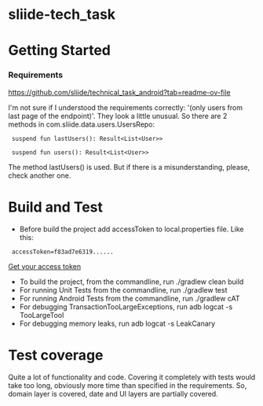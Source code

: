 # sliide-tech_task

# Getting Started

### Requirements

https://github.com/sliide/technical_task_android?tab=readme-ov-file

I'm not sure if I understood the requirements correctly:
'(only users from last page of the endpoint)'.
They look a little unusual. So there are 2 methods in com.sliide.data.users.UsersRepo:
```
 suspend fun lastUsers(): Result<List<User>>
 
 suspend fun users(): Result<List<User>>
```

The method lastUsers() is used. But if there is a misunderstanding, please, check another one.

# Build and Test

* Before build the project add accessToken to local.properties file. Like this:

```
 accessToken=f83ad7e6319......
```

[Get your access token](https://gorest.co.in/my-account/access-tokens)

* To build the project, from the commandline, run ./gradlew clean build
* For running Unit Tests from the commandline, run ./gradlew test
* For running Android Tests from the commandline, run ./gradlew cAT
* For debugging TransactionTooLargeExceptions, run adb logcat -s TooLargeTool
* For debugging memory leaks, run adb logcat -s LeakCanary

# Test coverage
Quite a lot of functionality and code. Covering it completely with tests would take too long,
obviously more time than specified in the requirements.
So, domain layer is covered, date and UI layers are partially covered.